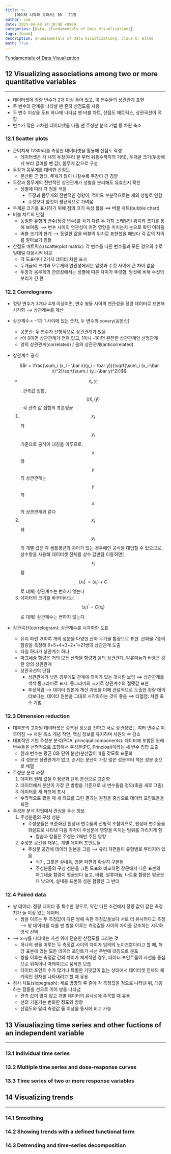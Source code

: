 ```yaml
---
title: >-
    [데이터 시각화 교과서] 10 - 11장
author: csm
date: 2025-04-08 14:10:00 +0900
categories: [Data, ⟪Fundamentals of Data Visualization⟫]
tags: [book]
description: ⟪Fundamentals of Data Visualization⟫, Claus O. Wilke
math: True
---
```


[Fundamentals of Data Visualization](https://clauswilke.com/dataviz/)

## 12 Visualizing associations among two or more quantitative variables
---
- 데이터셋에 정량 변수가 2개 이상 들어 있고, 이 변수들의 상관관계 표현 
- 두 변수의 관계를 나타낼 땐 흔히 산점도를 사용
- 두 변수 이상을 도표 하나에 나타낼 땐 버블 차트, 산점도 매트릭스, 상관곡선이 적합
- 변수가 많은 고차원 데이터셋을 다룰 땐 주성분 분석 기법 등 차원 축소

### 12.1 Scatter plots
- 큰어치새 123마리를 측정한 데이터셋을 활용해 산점도 작성
    - 데이터셋은 각 새의 두장(부리 끝 부터 뒤통수까지의 거리), 두개골 크기(두장에서 부리 길이를 뺀 값), 몸무게 값으로 구성
- 두장과 몸무게를 대비한 산점도
    - 분산된 군 형태, 무게가 많이 나갈수록 두장이 긴 경향
- 두장과 몸무게의 전반적인 상관관계가 성별을 분리해도 유효한지 확인
    - 성별에 따라 각 점을 색칠
        - 두장과 몸무게의 전반적인 경향이, 적어도 부분적으로는 새의 성별로 인함
        - 수컷보다 암컷이 평균적으로 가벼움
- 두개골 크기를 표시하기 위해 점의 크기 속성 활용 ⟹ 버블 차트(bubble chart)
- 버블 차트의 단점
    - 동일한 유형의 변수(정량 변수)를 각기 다른 두 가지 스케일인 위치와 크기를 통해 보여줌. ⟶ 변수 사이의 연관성이 어떤 영향을 미치는지 눈으로 확인 어려움
    - 버블 크기의 한계 ⟶ 동일한 값을 버블의 위치로 표현했을 때보다 각 값의 차이를 알아보기 힘듦
- 산점도 매트릭스(scatterplot matrix): 각 변수를 다른 변수들과 모든 경우의 수로 일대일 대응시켜 비교
    - 각 도표마다 2가지 데이터 차원 표시
    - 두개골의 크기와 모무게의 연관성에서는 암컷과 수컷 사이에 큰 차이 없음
    - 두장과 몸무게의 관련성에서는 성별에 따른 차이가 뚜렷함. 암컷에 비해 수컷의 부리가 긴 편

### 12.2 Correlograms
- 정량 변수가 3개나 4개 이상이면, 변수 쌍들 사이의 연관성을 정량 데이터로 표현해 시각화 ⟶ 상관계수를 계산
- 상관계수 r: -1과 1 사이에 있는 숫자, 두 변수의 covary(공분산)
    - 공분산: 두 변수가 선형적으로 상관관계가 있음
    - r이 0이면 상관관계가 전혀 없고, 1이나 -1이면 완전한 상관관계인 선형관계
    - 양의 상관관계(correlated) / 음의 상관관계(anticorrelated)
- 상관계수 공식
    
    $$r = \frac{\sum_i (x_i - \bar x)(y_i - \bar y)}{\sqrt{\sum_i (x_i-\bar x)^2}\sqrt{\sum_i (y_i-\bar y)^2}}$$
    
    - $$x_i, y_i$$: 관측값 집합, $$(\bar) x, (\bar y)$$: 각 관측 값 집합의 표본평균
    1. $$x_i$$와 $$y_i$$ 기준으로 공식이 대칭을 이루므로, $$x$$와 $$y$$의 상관관계는 $$y$$와 $$x$$의 상관관계와 같다
    2. $$x_i$$와 $$y_i$$의 개별 값은 각 샘플평균과 차이가 있는 경우에만 공식을 대입할 수 있으므로, 상수항을 사용해 데이터셋 전체를 상수 값만큼 이동하면($$x_i$$를 $$(x_i)^'=(x_i)+C$$로 대체) 상관계수는 변하지 않는다
    3. 데이터의 크기를 바꾸더라도($$(x_i)^'=C(x_i)$$로 대체) 상관계수는 변하지 않는다

- 상관곡선(correlogram): 상관계수를 시각화한 도표
    - 유리 파편 200여 개의 성분을 다양한 산화 무기물 함량으로 표현. 산화물 7종의 함량을 측정해 6+5+4+3+2+1=21쌍의 상관관계 도출
    - 타일 하나가 상관계수 하나
    - 마그네슘 함량은 거의 모든 산화물 함량과 음의 상관관계, 알류미늄과 바륨은 강한 양의 상관관계
    - 상관곡선의 단점
        - 상관관계가 낮은 경우에도 관계에 의미가 있는 것처럼 보임 ⟹ 상관관계를 색색 동그라미로 표시, 동그라미의 크기로 상관계수의 절댓값 표현
        - 추상적임 ⟶ 데이터 원본에 계산 과정을 더해 관념적으로 도출한 정량 데이터보다는, 데이터 원본을 그대로 시각화하는 것이 좋음 ⟹ 타협점: 차원 축소 기법

### 12.3 Dimension reduction
- 대부분의 고차원 데이터셋은 중복된 정보를 전하고 서로 상관성있는 여러 변수로 이루어짐 ⟶ 차원 축소 개념 착안, 핵심 정보를 유지하며 차원의 수 감소
- 대표적인 기법 주성분 분석(PCA, principal components): 데이터에 포함된 원래 변수들을 선형적으로 조합해서 주성분(PC, Princioal)이라는 새 변수 집합 도출
    - 원래 변수는 평균 0와 단위 분산(분산값이 1)을 갖도록 표준화
    - 각 성분은 상관관계가 없고, 순서는 분산이 가장 많은 성분부터 적은 성분 순으로 배열
- 주성분 분석 과정
    1. 데이터 원래 값을 0 평균과 단위 분산으로 표준화
    2. 데이터에서 분산이 가장 큰 방향을 기준으로 새 변수들을 정의(축을 새로 그림)
    3. 데이터를 새 좌표에 표시
    - 수학적으로 봤을 때 새 좌표를 그린 결과는 원점을 중심으로 데이터 포인트들을 회전
- 주성분 분석 작업에서 관심을 두는 정보
    1. 주성분들의 구성 성분
        - 주성분들은 표준화된 원상태 변수들의 선형적 조합이므로, 원상태 변수들을 화살표로 나타낸 다음 각각이 주성분에 영향을 미치는 범위를 가리키게 함
            - 칼숨과 칼륨은 주성분 2에만 주된 영향
    2. 주성분 공간을 채우는 개별 데이터 포인트들
        - 주성분 공간에 데이터 원본을 그림 ⟶ 유리 파편들이 유형별로 무리지어 있음
            - 식기, 그릇은 실내등, 창문 파편과 확실히 구분됨
            - 주성분들의 구성 성분을 그린 도표와 비교하면 창문에서 나온 표본의 마그네슘 함량이 평균보다 높고, 바륨, 알류미늄, 나트륨 함량은 평균보다 낮으며, 실내등 표본의 성분 함량은 그 반대

### 12.4 Paired data
- 쌍 데이터: 정량 데이터 중 특수한 경우로, 약간 다른 조건에서 정량 값이 같은 측정치가 둘 이상 있는 데이터.
    - 쌍을 이루는 두 측정값이 다른 쌍에 속한 측정값들보다 서로 더 유사하다고 추정 ⟶ 쌍 데이터를 다룰 땐 쌍을 이루는 측정값들 사이의 차이를 강조하는 시각화 방식 선택
- ⟶ x=y를 나타내는 사선 위에 단순한 산점도를 그리는 것
    - 하나의 쌍을 이루는 두 측정값 사이의 차이가 임의의 노이즈뿐이라고 할 때, 해당 표본에 있는 모든 데이터 포인트가 사선 주변에 대칭으로 분포 
    - 쌍을 이루는 측정값 간의 차이가 체계적인 경우, 데이터 포인트들이 사선을 중심으로 위쪽이나 아래쪽으로 움직인 모습
    - 데이터 포인트 수가 많거나 특별한 기댓값이 없는 상태에서 데이터셋 전체의 체계적인 편차를 나타내려고 할 때 유용
- 경사 차트(slopegraph): 세로 방향의 주 줄에 각 측정값을 점으로 나타낸 뒤, 대응하는 점들을 선으로 이어 쌍을 나타냄 
    - 관측 값이 많지 않고 개별 데이터의 유사성에 주목할 때 유용
    - 선의 기울기는 변화한 정도와 방향
    - 산점도와 달리 측정값 둘 이상을 동시에 비교 가능

## 13 Visualiazing time series and other fuctions of an independent variable
---
### 13.1 Individual time series 
### 13.2 Multiple time series and dose-response curves
### 13.3 Time series of two or more response variables

## 14 Visualizing trends
---
### 14.1 Smoothing 
### 14.2 Showing trends with a defined functional form
### 14.3 Detrending and time-series decomposition


